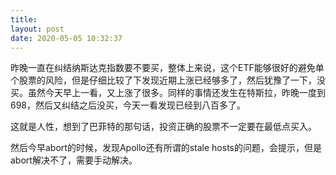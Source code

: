 ```yaml
---
title: 
layout: post
date: 2020-05-05 10:32:37
---
```



昨晚一直在纠结纳斯达克指数要不要买，整体上来说，这个ETF能够很好的避免单个股票的风险，但是仔细比较了下发现近期上涨已经够多了，然后犹豫了一下，没买。虽然今天早上一看，又上涨了很多。同样的事情还发生在特斯拉，昨晚一度到698，然后又纠结之后没买，今天一看发现已经到八百多了。

这就是人性，想到了巴菲特的那句话，投资正确的股票不一定要在最低点买入。

然后今早abort的时候，发现Apollo还有所谓的stale hosts的问题，会提示，但是abort解决不了，需要手动解决。